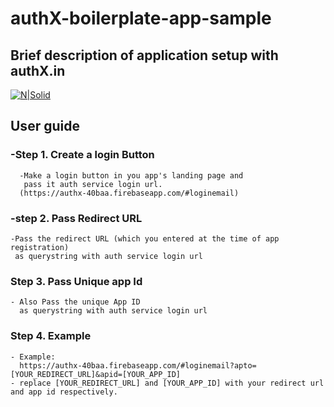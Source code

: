 # authX-boilerplate-app-sample
## Brief description of application setup with authX.in

[![N|Solid](http://i0.wp.com/www.haashall.org/wp-content/uploads/2015/10/87cc0576629f9e533cd1d331fd98d8bc.png?resize=100%2C100)](https://authx-40baa.firebaseapp.com/)

## User guide

 ###  -Step 1. Create a login Button
      -Make a login button in you app's landing page and
       pass it auth service login url.
      (https://authx-40baa.firebaseapp.com/#loginemail)
### -step 2. Pass Redirect URL

    -Pass the redirect URL (which you entered at the time of app registration) 
     as querystring with auth service login url



### Step 3. Pass Unique app Id
    - Also Pass the unique App ID 
      as querystring with auth service login url


### Step 4. Example
    - Example: 
      https://authx-40baa.firebaseapp.com/#loginemail?apto=[YOUR_REDIRECT_URL]&apid=[YOUR_APP_ID]
    - replace [YOUR_REDIRECT_URL] and [YOUR_APP_ID] with your redirect url and app id respectively.

